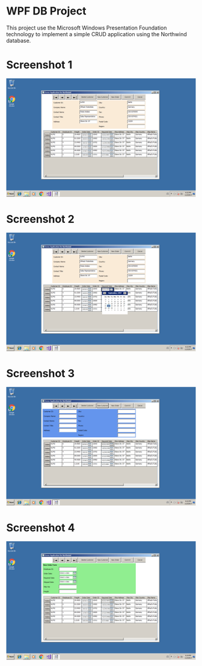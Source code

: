 # WPF DB Project

This project use the Microsoft Windows Presentation Foundation technology to implement a simple CRUD application using the Northwind database. 

# Screenshot 1
![Main Window](https://raw.githubusercontent.com/pavelnunez/wpf-db-project/master/screenshot_1.png)

# Screenshot 2
![Main Window](https://raw.githubusercontent.com/pavelnunez/wpf-db-project/master/screenshot_2.png)

# Screenshot 3
![Create Customer](https://raw.githubusercontent.com/pavelnunez/wpf-db-project/master/screenshot_3.png)

# Screenshot 4
![Create Order](https://raw.githubusercontent.com/pavelnunez/wpf-db-project/master/screenshot_4.png)
